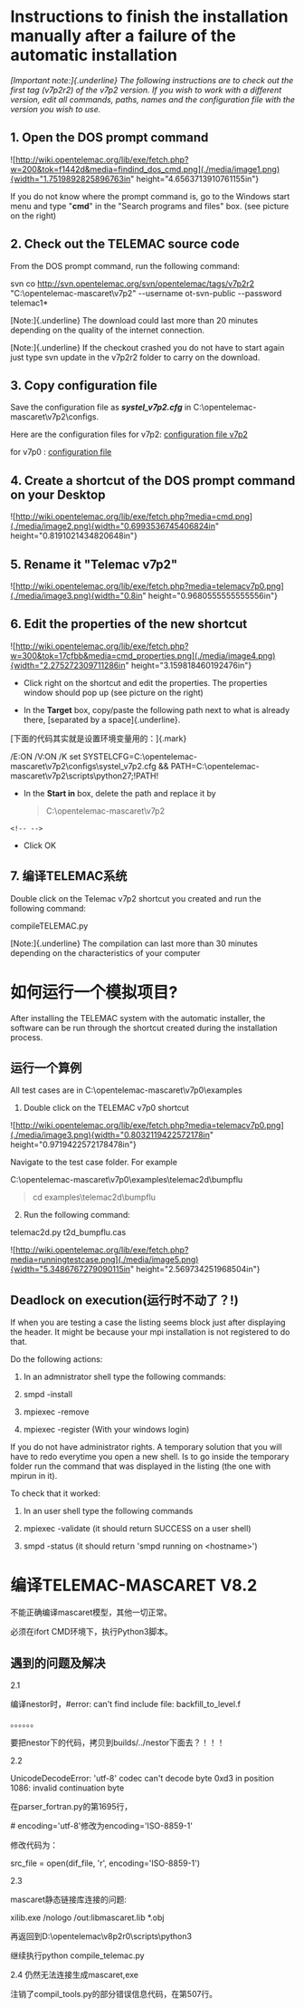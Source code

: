 # Instructions to finish the installation manually after a failure of the automatic installation

*[Important note:]{.underline}* *The following instructions are to check
out the first tag (v7p2r2) of the v7p2 version. If you wish to work with
a different version, edit all commands, paths, names and the
configuration file with the version you wish to use.*

## 1. Open the DOS prompt command

![http://wiki.opentelemac.org/lib/exe/fetch.php?w=200&tok=f1442d&media=findind_dos_cmd.png](./media/image1.png){width="1.7519892825896763in"
height="4.6563713910761155in"}

If you do not know where the prompt command is, go to the Windows start
menu and type "**cmd**" in the "Search programs and files" box. (see
picture on the right)

## 2. Check out the TELEMAC source code

From the DOS prompt command, run the following command:

svn co http://svn.opentelemac.org/svn/opentelemac/tags/v7p2r2
\"C:\\opentelemac-mascaret\\v7p2\" \--username ot-svn-public \--password
telemac1\*

[Note:]{.underline} The download could last more than 20 minutes
depending on the quality of the internet connection.

[Note:]{.underline} If the checkout crashed you do not have to start
again just type svn update in the v7p2r2 folder to carry on the
download.

## 3. Copy configuration file

Save the configuration file as ***systel_v7p2.cfg*** in
C:\\opentelemac-mascaret\\v7p2\\configs.

Here are the configuration files for v7p2: [configuration file
v7p2](http://wiki.opentelemac.org/doku.php?id=configuration_file_v7p2)

for v7p0 : [configuration
file](http://wiki.opentelemac.org/doku.php?id=configuration_file)

## 4. Create a shortcut of the DOS prompt command on your Desktop

![http://wiki.opentelemac.org/lib/exe/fetch.php?media=cmd.png](./media/image2.png){width="0.6993536745406824in"
height="0.8191021434820648in"}

## 5. Rename it "Telemac v7p2"

![http://wiki.opentelemac.org/lib/exe/fetch.php?media=telemacv7p0.png](./media/image3.png){width="0.8in"
height="0.9680555555555556in"}

## 6. Edit the properties of the new shortcut

![http://wiki.opentelemac.org/lib/exe/fetch.php?w=300&tok=17cfbb&media=cmd_properties.png](./media/image4.png){width="2.275272309711286in"
height="3.159818460192476in"}

-   Click right on the shortcut and edit the properties. The properties
    window should pop up (see picture on the right)

-   In the **Target** box, copy/paste the following path next to what is
    already there, [separated by a space]{.underline}.

[下面的代码其实就是设置环境变量用的：]{.mark}

/E:ON /V:ON /K set
SYSTELCFG=C:\\opentelemac-mascaret\\v7p2\\configs\\systel_v7p2.cfg &&
PATH=C:\\opentelemac-mascaret\\v7p2\\scripts\\python27;!PATH!

-   In the **Start in** box, delete the path and replace it by
    > C:\\opentelemac-mascaret\\v7p2

```{=html}
<!-- -->
```
-   Click OK

## 7. 编译TELEMAC系统

Double click on the Telemac v7p2 shortcut you created and run the
following command:

compileTELEMAC.py

[Note:]{.underline} The compilation can last more than 30 minutes
depending on the characteristics of your computer

# 如何运行一个模拟项目?

After installing the TELEMAC system with the automatic installer, the
software can be run through the shortcut created during the installation
process.

## 运行一个算例

All test cases are in C:\\opentelemac-mascaret\\v7p0\\examples

1.  Double click on the TELEMAC v7p0 shortcut

![http://wiki.opentelemac.org/lib/exe/fetch.php?media=telemacv7p0.png](./media/image3.png){width="0.8032119422572178in"
height="0.9719422572178478in"}

Navigate to the test case folder. For example

C:\\opentelemac-mascaret\\v7p0\\examples\\telemac2d\\bumpflu

> cd examples\\telemac2d\\bumpflu

2.  Run the following command:

telemac2d.py t2d_bumpflu.cas

![http://wiki.opentelemac.org/lib/exe/fetch.php?media=runningtestcase.png](./media/image5.png){width="5.3486767279090115in"
height="2.569734251968504in"}

## Deadlock on execution(运行时不动了？!)

If when you are testing a case the listing seems block just after
displaying the header. It might be because your mpi installation is not
registered to do that.

Do the following actions:

1.  In an admnistrator shell type the following commands:

2.  smpd -install

3.  mpiexec -remove

4.  mpiexec -register (With your windows login)

If you do not have administrator rights. A temporary solution that you
will have to redo everytime you open a new shell. Is to go inside the
temporary folder run the command that was displayed in the listing (the
one with mpirun in it).

To check that it worked:

1.  In an user shell type the following commands

2.  mpiexec -validate (it should return SUCCESS on a user shell)

3.  smpd -status (it should return \'smpd running on \<hostname\>\')

# 编译TELEMAC-MASCARET V8.2

不能正确编译mascaret模型，其他一切正常。

必须在ifort CMD环境下，执行Python3脚本。

## 遇到的问题及解决

2.1

编译nestor时，#error: can\'t find include file: backfill_to_level.f

。。。。。。

要把nestor下的代码，拷贝到builds/../nestor下面去？！！！

2.2

UnicodeDecodeError: \'utf-8\' codec can\'t decode byte 0xd3 in position
1086: invalid continuation byte

在parser_fortran.py的第1695行，

\# encoding=\'utf-8\'修改为encoding=\'ISO-8859-1\'

修改代码为：

src_file = open(dif_file, \'r\', encoding=\'ISO-8859-1\')

2.3

mascaret静态链接库连接的问题:

xilib.exe /nologo /out:libmascaret.lib \*.obj

再返回到D:\\opentelemac\\v8p2r0\\scripts\\python3

继续执行python compile_telemac.py

2.4 仍然无法连接生成mascaret,exe

注销了compil_tools.py的部分错误信息代码，在第507行。
